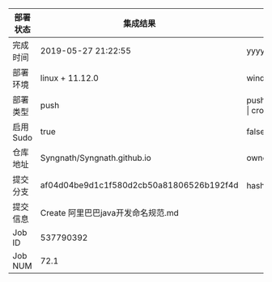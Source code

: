 部署状态 | 集成结果 | 参考值
---|---|---
完成时间 | 2019-05-27 21:22:55 | yyyy-mm-dd hh:mm:ss
部署环境 | linux + 11.12.0 | window \| linux + stable
部署类型 | push | push \| pull_request \| api \| cron
启用Sudo | true | false \| true
仓库地址 | Syngnath/Syngnath.github.io | owner_name/repo_name
提交分支 | af04d04be9d1c1f580d2cb50a81806526b192f4d | hash 16位
提交信息 | Create 阿里巴巴java开发命名规范.md |
Job ID   | 537790392 |
Job NUM  | 72.1 |
